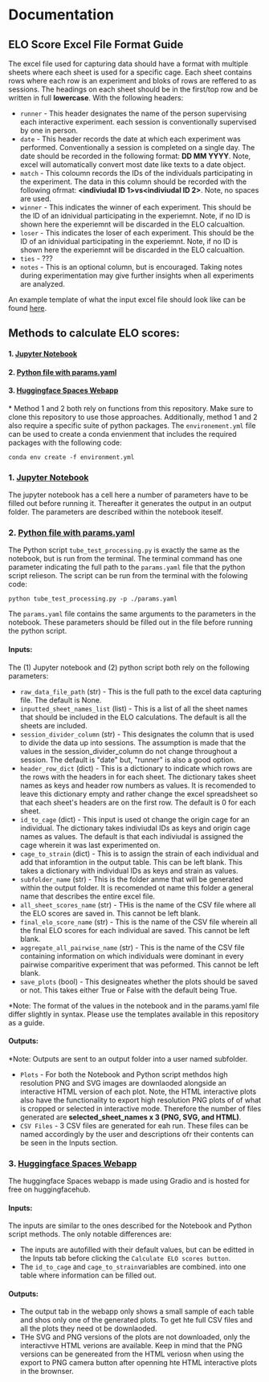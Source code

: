 # Documentation

## ELO Score Excel File Format Guide
The excel file used for capturing data should have a format with multiple sheets where each sheet is used for a specific cage. Each sheet contains rows where each row is an experiment and bloks of rows are reffered to as sessions.
The headings on each sheet should be in the first/top row and be written in full __lowercase__. With the following headers:
* `runner` - This header designates the name of the person supervising each interactive experiment. each session is conventionally supervised by one in person. 
* `date` -  This header records the date at which each experiment was performed. Conventionally a session is completed on a single day. The date should be recorded in the following format: __DD MM YYYY__. Note, excel will automatically convert most date like texts to a date object.
* `match` - This coloumn records the IDs of the individuals participating in the experiment. The data in this column should be recorded with the following ofrmat: __<indiviudal ID 1>vs<indiviudal ID 2>__. Note, no spaces are used.
* `winner` - This indicates the winner of each experiment. This should be the ID of an idnividual participating in the experiemnt. Note, if no ID is shown here the experiemnt will be discarded in the ELO calcualtion. 
* `loser` - This indicates the loser of each experiment. This should be the ID of an idnividual participating in the experiemnt. Note, if no ID is shown here the experiemnt will be discarded in the ELO calcualtion. 
* `ties` - ???
* `notes` - This is an optional column, but is encouraged. Taking notes during experimentation may give further insights when all experiments are analyzed. 

An example template of what the input excel file should look like can be found [here](https://github.com/padillacoreanolab/social_competiton_elo_rating/blob/main/jupyter_notebooks/data/pilot_3_tube_test.xlsx). 

## Methods to calculate ELO scores:
#### 1. [Jupyter Notebook](https://github.com/ChristopherMarais/social_competiton_elo_rating/blob/main/revised/tube_test_processing_GCM.ipynb)
#### 2. [Python file with params.yaml](https://github.com/ChristopherMarais/social_competiton_elo_rating/blob/main/revised/tube_test_processing.py)
#### 3. [Huggingface Spaces Webapp](https://huggingface.co/spaces/ChristopherMarais/ELO_scores)

\* Method 1 and 2 both rely on functions from this repository. Make sure to clone this repository to use those approaches. Additionally, method 1 and 2 also require a specific suite of python packages. The `environement.yml` file can be used to create a conda envienment that includes the required packages with the following code:

```
conda env create -f environment.yml
```

### 1. [Jupyter Notebook](https://github.com/ChristopherMarais/social_competiton_elo_rating/blob/main/revised/tube_test_processing_GCM.ipynb)
The jupyter notebook has a cell here a number of parameters have to be filled out before running it. Thereafter it generates the output in an output folder. The parameters are described within the notebook iteself. 

### 2. [Python file with params.yaml](https://github.com/ChristopherMarais/social_competiton_elo_rating/blob/main/revised/tube_test_processing.py)

The Python script `tube_test_processing.py` is exactly the same as the notebook, but is run from the terminal. The terminal command has one parameter indicating the full path to the `params.yaml` file that the python script relieson. The script can be run from the terminal with the folowing code:

```
python tube_test_processing.py -p ./params.yaml
```
The `params.yaml` file contains the same arguments to the parameters in the notebook. These parameters should be filled out in the file before running the python script. 

#### Inputs:
The (1) Jupyter notebook and (2) python script both rely on the following parameters:
* `raw_data_file_path` (str) - This is the full path to the excel data capturing file. The default is None. 
* `inputted_sheet_names_list` (list) - This is a list of all the sheet names that should be included in the ELO calculations. The default is all the sheets are included.
* `session_divider_column` (str) - This designates the column that is used to divide the data up into sessions. The assumption is made that the values in the session_divider_column do not change throughout a session. The default is "date" but, "runner" is also a good option.
* `header_row_dict` (dict) - This is a dictionary to indicate which rows are the rows with the headers in for each sheet. The dictionary takes sheet names as keys and header row numbers as values. It is recomended to leave this dictionary empty and rather change the excel spreadsheet so that each sheet's headers are on the first row. The default is 0 for each sheet.
* `id_to_cage` (dict) - This input is used ot change the origin cage for an individual. The dictionary takes indiviudal IDs as keys and origin cage names as values. The default is that each indiviudal is assigned the cage wherein it was last experimented on.
* `cage_to_strain` (dict) - This is to assign the strain of each individual and add that inforamtion in the output table. This can be left blank. This takes a dictionary with individual IDs as keys and strain as values. 
* `subfolder_name` (str) - This is the folder anme that will be generated within the output folder. It is recomended ot name this folder a general name that describes the entire excel file. 
* `all_sheet_scores_name` (str) - THis is the name of the CSV file where all the ELO scores are saved in. This cannot be left blank. 
* `final_elo_score_name` (str) -  This is the name of the CSV file wherein all the final ELO scores for each individual are saved. This cannot be left blank. 
* `aggregate_all_pairwise_name` (str) - This is the name of the CSV file containing information on which individuals were dominant in every pairwise comparitive experiment that was peformed. This cannot be left blank. 
* `save_plots` (bool) - This designeates whether the plots should be saved or not. This takes either True or False with the default being True.

\*Note: The format of the values in the notebook and in the params.yaml file differ slightly in syntax. Please use the templates available in this repository as a guide.

#### Outputs:
\*Note: Outputs are sent to an output folder into a user named subfolder.
* `Plots` - For both the Notebook and Python script methdos high resolution PNG and SVG images are downlaoded alongside an interactive HTML version of each plot.  Note, the HTML interactive plots also have the functionality to export high resolution PNG plots of of what is cropped or selected in interactive mode. Therefore the number of files generated are __selected_sheet_names x 3 (PNG, SVG, and HTML)__.
* `CSV Files` - 3 CSV files are generated for eah run. These files can be named accordingly by the user and descriptions ofr their contents can be seen in the Inputs section. 

### 3. [Huggingface Spaces Webapp](https://huggingface.co/spaces/ChristopherMarais/ELO_scores)

The huggingface Spaces webapp is made using Gradio and is hosted for free on huggingfacehub. 
#### Inputs:
The inputs are similar to the ones described for the Notebook and Python script methods. The only notable differences are:
- The inputs are autofilled with their default values, but can be editted in the Inputs tab before clicking the `Calculate ELO scores button`. 
- The `id_to_cage` and `cage_to_strain`variables are combined. into one table where information can be filled out. 

#### Outputs:
- The output tab in the webapp only shows a small sample of each table and shos only one of the generated plots. To get hte full CSV files and all the plots they need ot be downlaoded. 
- THe SVG and PNG versions of the plots are not downloaded, only the interactivve HTML verions are available. Keep in mind that the PNG versions can be genereated from the HTML veriosn when using the export to PNG camera button after openning hte HTML interactive plots in the brownser. 
